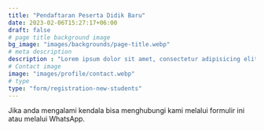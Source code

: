 ```yaml
---
title: "Pendaftaran Peserta Didik Baru"
date: 2023-02-06T15:27:17+06:00
draft: false
# page title background image
bg_image: "images/backgrounds/page-title.webp"
# meta description
description : "Lorem ipsum dolor sit amet, consectetur adipisicing elit, sed do eiusmod tempor incididunt ut labore. dolore magna aliqua. Ut enim ad minim veniam, quis nostrud."
# Contact image
image: "images/profile/contact.webp"
# type
type: "form/registration-new-students"
---
```


Jika anda mengalami kendala bisa menghubungi kami melalui formulir ini atau melalui WhatsApp.
